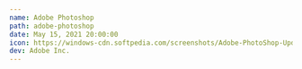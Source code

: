 ```yaml
---
name: Adobe Photoshop
path: adobe-photoshop
date: May 15, 2021 20:00:00
icon: https://windows-cdn.softpedia.com/screenshots/Adobe-PhotoShop-Update_1.png
dev: Adobe Inc.
---
```

